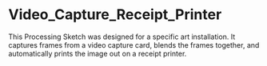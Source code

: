 # Video_Capture_Receipt_Printer
This Processing Sketch was designed for a specific art installation. It captures frames from a video capture card, blends the frames together, and automatically prints the image out on a receipt printer.
